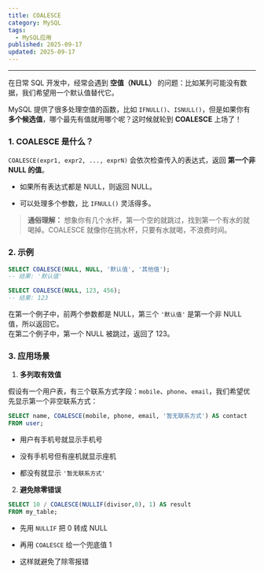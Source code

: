 ```yaml
---
title: COALESCE
category: MySQL
tags:
  - MySQL应用
published: 2025-09-17
updated: 2025-09-17
---
```

---

在日常 SQL 开发中，经常会遇到 **空值（NULL）** 的问题：比如某列可能没有数据，我们希望用一个默认值替代它。

MySQL 提供了很多处理空值的函数，比如 `IFNULL()`、`ISNULL()`，但是如果你有 **多个候选值**，哪个最先有值就用哪个呢？这时候就轮到 **COALESCE** 上场了！

### 1. COALESCE 是什么？

`COALESCE(expr1, expr2, ..., exprN)` 会依次检查传入的表达式，返回 **第一个非 NULL 的值**。

- 如果所有表达式都是 NULL，则返回 NULL。
    
- 可以处理多个参数，比 `IFNULL()` 灵活得多。
    


> **通俗理解：**
> 想象你有几个水杯，第一个空的就跳过，找到第一个有水的就喝掉。COALESCE 就像你在挑水杯，只要有水就喝，不浪费时间。


### 2. 示例

```sql
SELECT COALESCE(NULL, NULL, '默认值', '其他值');
-- 结果: '默认值'

SELECT COALESCE(NULL, 123, 456);
-- 结果: 123
```

在第一个例子中，前两个参数都是 NULL，第三个 `'默认值'` 是第一个非 NULL 值，所以返回它。  
在第二个例子中，第一个 NULL 被跳过，返回了 123。


### 3. 应用场景

1. **多列取有效值**

假设有一个用户表，有三个联系方式字段：`mobile`、`phone`、`email`，我们希望优先显示第一个非空联系方式：

```sql
SELECT name, COALESCE(mobile, phone, email, '暂无联系方式') AS contact
FROM user;
```

- 用户有手机号就显示手机号
    
- 没有手机号但有座机就显示座机
    
- 都没有就显示 `'暂无联系方式'`
    

2. **避免除零错误**

```sql
SELECT 10 / COALESCE(NULLIF(divisor,0), 1) AS result
FROM my_table;
```

- 先用 `NULLIF` 把 0 转成 NULL
    
- 再用 `COALESCE` 给一个兜底值 1
    
- 这样就避免了除零报错
    
